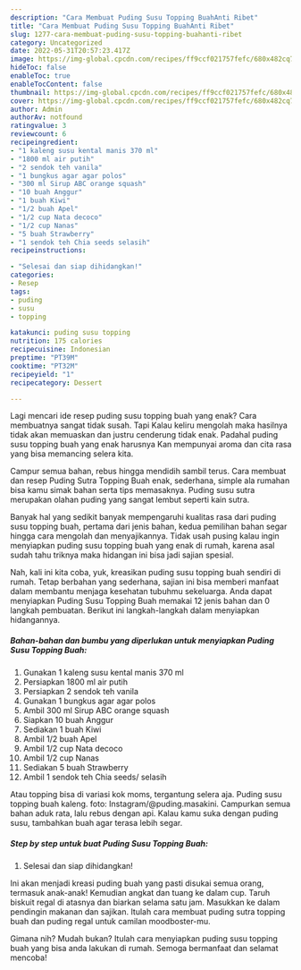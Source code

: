 ```yaml
---
description: "Cara Membuat Puding Susu Topping BuahAnti Ribet"
title: "Cara Membuat Puding Susu Topping BuahAnti Ribet"
slug: 1277-cara-membuat-puding-susu-topping-buahanti-ribet
category: Uncategorized
date: 2022-05-31T20:57:23.417Z
image: https://img-global.cpcdn.com/recipes/ff9ccf021757fefc/680x482cq70/puding-susu-topping-buah-foto-resep-utama.jpg
hideToc: false
enableToc: true
enableTocContent: false
thumbnail: https://img-global.cpcdn.com/recipes/ff9ccf021757fefc/680x482cq70/puding-susu-topping-buah-foto-resep-utama.jpg
cover: https://img-global.cpcdn.com/recipes/ff9ccf021757fefc/680x482cq70/puding-susu-topping-buah-foto-resep-utama.jpg
author: Admin
authorAv: notfound
ratingvalue: 3
reviewcount: 6
recipeingredient:
- "1 kaleng susu kental manis 370 ml"
- "1800 ml air putih"
- "2 sendok teh vanila"
- "1 bungkus agar agar polos"
- "300 ml Sirup ABC orange squash"
- "10 buah Anggur"
- "1 buah Kiwi"
- "1/2 buah Apel"
- "1/2 cup Nata decoco"
- "1/2 cup Nanas"
- "5 buah Strawberry"
- "1 sendok teh Chia seeds selasih"
recipeinstructions:

- "Selesai dan siap dihidangkan!"
categories:
- Resep
tags:
- puding
- susu
- topping

katakunci: puding susu topping 
nutrition: 175 calories
recipecuisine: Indonesian
preptime: "PT39M"
cooktime: "PT32M"
recipeyield: "1"
recipecategory: Dessert

---
```



Lagi mencari ide resep puding susu topping buah yang enak? Cara membuatnya sangat tidak susah. Tapi Kalau keliru mengolah maka hasilnya tidak akan memuaskan dan justru cenderung tidak enak. Padahal puding susu topping buah yang enak harusnya Kan mempunyai aroma dan cita rasa yang bisa memancing selera kita.


Campur semua bahan, rebus hingga mendidih sambil terus. Cara membuat dan resep Puding Sutra Topping Buah enak, sederhana, simple ala rumahan bisa kamu simak bahan serta tips memasaknya. Puding susu sutra merupakan olahan puding yang sangat lembut seperti kain sutra.

Banyak hal yang sedikit banyak mempengaruhi kualitas rasa dari puding susu topping buah, pertama dari jenis bahan, kedua pemilihan bahan segar hingga cara mengolah dan menyajikannya. Tidak usah pusing kalau ingin menyiapkan puding susu topping buah yang enak di rumah, karena asal sudah tahu triknya maka hidangan ini bisa jadi sajian spesial.


Nah, kali ini kita coba, yuk, kreasikan puding susu topping buah sendiri di rumah. Tetap berbahan yang sederhana, sajian ini bisa memberi manfaat dalam membantu menjaga kesehatan tubuhmu sekeluarga. Anda dapat menyiapkan Puding Susu Topping Buah memakai 12 jenis bahan dan 0 langkah pembuatan. Berikut ini langkah-langkah dalam menyiapkan hidangannya.

<!--inarticleads1-->

##### Bahan-bahan dan bumbu yang diperlukan untuk menyiapkan Puding Susu Topping Buah:

1. Gunakan 1 kaleng susu kental manis 370 ml
1. Persiapkan 1800 ml air putih
1. Persiapkan 2 sendok teh vanila
1. Gunakan 1 bungkus agar agar polos
1. Ambil 300 ml Sirup ABC orange squash
1. Siapkan 10 buah Anggur
1. Sediakan 1 buah Kiwi
1. Ambil 1/2 buah Apel
1. Ambil 1/2 cup Nata decoco
1. Ambil 1/2 cup Nanas
1. Sediakan 5 buah Strawberry
1. Ambil 1 sendok teh Chia seeds/ selasih


Atau topping bisa di variasi kok moms, tergantung selera aja. Puding susu topping buah kaleng. foto: Instagram/@puding.masakini. Campurkan semua bahan aduk rata, lalu rebus dengan api. Kalau kamu suka dengan puding susu, tambahkan buah agar terasa lebih segar. 

<!--inarticleads2-->

##### Step by step untuk buat Puding Susu Topping Buah:


1. Selesai dan siap dihidangkan!

Ini akan menjadi kreasi puding buah yang pasti disukai semua orang, termasuk anak-anak! Kemudian angkat dan tuang ke dalam cup. Taruh biskuit regal di atasnya dan biarkan selama satu jam. Masukkan ke dalam pendingin makanan dan sajikan. Itulah cara membuat puding sutra topping buah dan puding regal untuk camilan moodboster-mu. 

Gimana nih? Mudah bukan? Itulah cara menyiapkan puding susu topping buah yang bisa anda lakukan di rumah. Semoga bermanfaat dan selamat mencoba!
